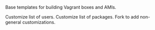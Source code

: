 Base templates for building Vagrant boxes and AMIs.

Customize list of users.
Customize list of packages.
Fork to add non-general customizations.

